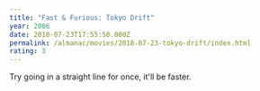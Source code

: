 ```yaml
---
title: "Fast & Furious: Tokyo Drift"
year: 2006
date: 2018-07-23T17:55:50.000Z
permalink: /almanac/movies/2018-07-23-tokyo-drift/index.html
rating: 3
---
```


Try going in a straight line for once,  it'll be faster.